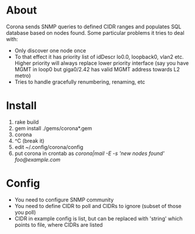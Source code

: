 # About
  Corona sends SNMP queries to defined CIDR ranges and populates SQL database based on nodes found. Some particular problems it tries to deal with:
  * Only discover one node once
  * To that effect it has priority list of idDescr lo0.0, loopback0, vlan2 etc. Higher priority will always replace lower priority interface (say you have MGMT in loop0 but giga0/2.42 has valid MGMT address towards L2 metro)
  * Tries to handle gracefully renumbering, renaming, etc

# Install
  1. rake build
  2. gem install ./gems/corona\*.gem
  3. corona
  4. ^C (break it)
  5. edit ~/.config/corona/config 
  6. put corona in crontab as _corona|mail -E -s 'new nodes found' foo@example.com_

# Config
  * You need to configure SNMP community
  * You need to define CIDR to poll and CIDRs to ignore (subset of those you poll)
  * CIDR in example config is list, but can be replaced with 'string' which points to file, where CIDRs are listed
